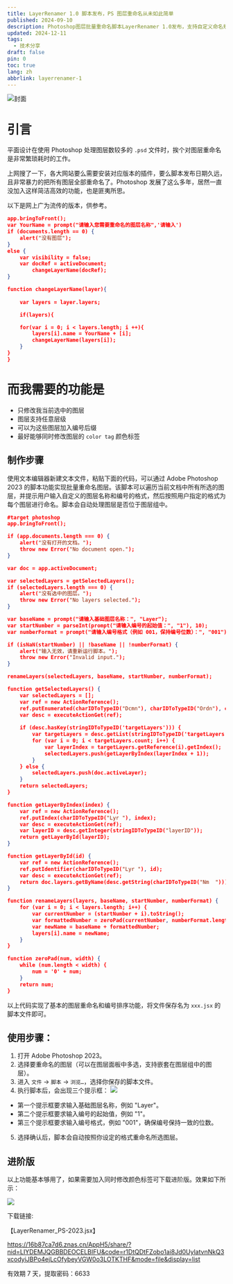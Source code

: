 ```yaml
---
title: LayerRenamer 1.0 脚本发布，PS 图层重命名从未如此简单
published: 2024-09-10
description: Photoshop图层批量重命名脚本LayerRenamer 1.0发布，支持自定义命名规则和编号格式，提升设计工作效率
updated: 2024-12-11
tags:
  - 技术分享
draft: false
pin: 0
toc: true
lang: zh
abbrlink: layerrenamer-1
---
```


![封面](./_images/LayerRenamer%201.0%20脚本发布，PS%20图层重命名从未如此简单-1754591673573.webp)

# 引言

平面设计在使用 Photoshop 处理图层数较多的 `.psd` 文件时，挨个对图层重命名是非常繁琐耗时的工作。

上网搜了一下，各大网站要么需要安装对应版本的插件，要么脚本发布日期久远，且非常暴力的把所有图层全部重命名了。Photoshop 发展了这么多年，居然一直没加入这样简洁高效的功能，也是匪夷所思。

以下是网上广为流传的版本，供参考。

```json
app.bringToFront();
var YourName = prompt("请输入您需要重命名的图层名称",'请输入')
if (documents.length == 0) {
    alert("没有图层");
}
else {
    var visibility = false; 
    var docRef = activeDocument;     
        changeLayerName(docRef);
}

function changeLayerName(layer){
    
    var layers = layer.layers;

    if(layers){

    for(var i = 0; i < layers.length; i ++){
        layers[i].name = YourName + [i];
        changeLayerName(layers[i]);
    }
}
}

```

# 而我需要的功能是

- 只修改我当前选中的图层
- 图层支持任意层级
- 可以为这些图层加入编号后缀
- 最好能够同时修改图层的 `color tag` 颜色标签

## 制作步骤

使用文本编辑器新建文本文件，粘贴下面的代码，可以通过 Adobe Photoshop 2023 的脚本功能实现批量重命名图层。该脚本可以遍历当前文档中所有所选的图层，并提示用户输入自定义的图层名称和编号的格式，然后按照用户指定的格式为每个图层进行命名。脚本会自动处理图层是否位于图层组中。

```json
#target photoshop
app.bringToFront();

if (app.documents.length === 0) {
    alert("没有打开的文档。");
    throw new Error("No document open.");
}

var doc = app.activeDocument;

var selectedLayers = getSelectedLayers();
if (selectedLayers.length === 0) {
    alert("没有选中的图层。");
    throw new Error("No layers selected.");
}

var baseName = prompt("请输入基础图层名称：", "Layer");
var startNumber = parseInt(prompt("请输入编号的起始值：", "1"), 10);
var numberFormat = prompt("请输入编号格式（例如 001，保持编号位数）：", "001");

if (isNaN(startNumber) || !baseName || !numberFormat) {
    alert("输入无效，请重新运行脚本。");
    throw new Error("Invalid input.");
}

renameLayers(selectedLayers, baseName, startNumber, numberFormat);

function getSelectedLayers() {
    var selectedLayers = [];
    var ref = new ActionReference();
    ref.putEnumerated(charIDToTypeID("Dcmn"), charIDToTypeID("Ordn"), charIDToTypeID("Trgt"));
    var desc = executeActionGet(ref);
    
    if (desc.hasKey(stringIDToTypeID('targetLayers'))) {
        var targetLayers = desc.getList(stringIDToTypeID('targetLayers'));
        for (var i = 0; i < targetLayers.count; i++) {
            var layerIndex = targetLayers.getReference(i).getIndex();
            selectedLayers.push(getLayerByIndex(layerIndex + 1)); 
        }
    } else {
        selectedLayers.push(doc.activeLayer);
    }
    return selectedLayers;
}

function getLayerByIndex(index) {
    var ref = new ActionReference();
    ref.putIndex(charIDToTypeID("Lyr "), index);
    var desc = executeActionGet(ref);
    var layerID = desc.getInteger(stringIDToTypeID("layerID"));
    return getLayerById(layerID);
}

function getLayerById(id) {
    var ref = new ActionReference();
    ref.putIdentifier(charIDToTypeID("Lyr "), id);
    var desc = executeActionGet(ref);
    return doc.layers.getByName(desc.getString(charIDToTypeID("Nm  ")));
}

function renameLayers(layers, baseName, startNumber, numberFormat) {
    for (var i = 0; i < layers.length; i++) {
        var currentNumber = (startNumber + i).toString();
        var formattedNumber = zeroPad(currentNumber, numberFormat.length);
        var newName = baseName + formattedNumber;
        layers[i].name = newName;
    }
}

function zeroPad(num, width) {
    while (num.length < width) {
        num = '0' + num;
    }
    return num;
}


```

以上代码实现了基本的图层重命名和编号排序功能，将文件保存名为 `xxx.jsx` 的脚本文件即可。

## 使用步骤：

1. 打开 Adobe Photoshop 2023。
2. 选择要重命名的图层（可以在图层面板中多选，支持嵌套在图层组中的图层）。
3. 进入 `文件` -> `脚本` -> `浏览…`，选择你保存的脚本文件。
4. 执行脚本后，会出现三个提示框：
![](./_images/LayerRenamer%201.0%20脚本发布，PS%20图层重命名从未如此简单-1754591711857.webp)
  - 第一个提示框要求输入基础图层名称，例如 "Layer"。
  - 第二个提示框要求输入编号的起始值，例如 "1"。
  - 第三个提示框要求输入编号格式，例如 "001"，确保编号保持一致的位数。
5. 选择确认后，脚本会自动按照你设定的格式重命名所选图层。

## 进阶版

以上功能基本够用了，如果需要加入同时修改颜色标签可下载进阶版。效果如下所示：

![](./_images/LayerRenamer%201.0%20脚本发布，PS%20图层重命名从未如此简单-1754591720351.webp)

下载链接:

【LayerRenamer_PS-2023.jsx】

https://16b87ca7d6.znas.cn/AppH5/share/?nid=LIYDEMJQGBBDEOCELBIFU&code=r1DtQDtFZobo1ai8Jd0UylatvnNkQ3xcodyiJBPo4ejLcOfybeyVGW0o3LOTKTHF&mode=file&display=list

有效期 7 天，提取密码：6633